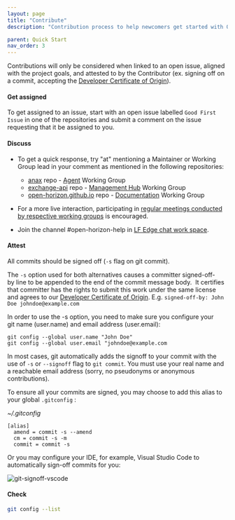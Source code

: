 ```yaml
---
layout: page
title: "Contribute"
description: "Contribution process to help newcomers get started with Open Horizon"

parent: Quick Start
nav_order: 3
---
```


Contributions will only be considered when linked to an open issue, aligned with the project goals, and attested to by the Contributor (ex. signing off on a commit, accepting the [Developer Certificate of Origin](https://developercertificate.org/)).

#### Get assigned

To get assigned to an issue, start with an open issue labelled `Good First Issue` in one of the repositories and submit a comment on the issue requesting that it be assigned to you.

#### Discuss

- To get a quick response, try "at" mentioning a Maintainer or Working Group lead in your comment as mentioned in the following repositories:

  - [anax](https://github.com/open-horizon/anax) repo - [Agent](https://wiki.lfedge.org/display/OH/Agent+Working+Group) Working Group
  - [exchange-api](https://github.com/open-horizon/exchange-api) repo - [Management Hub](https://wiki.lfedge.org/display/OH/Management+Hub+Working+Group) Working Group
  - [open-horizon.github.io](https://github.com/open-horizon/open-horizon.github.io) repo - [Documentation](https://wiki.lfedge.org/display/OH/Documentation+Working+Group) Working Group
- For a more live interaction, participating in [regular meetings conducted by respective working groups](https://wiki.lfedge.org/display/OH/Community+Membership) is encouraged.
- Join the channel #open-horizon-help in [LF Edge chat work space](https://chat.lfx.linuxfoundation.org/#/room/#open-horizon-help).

#### Attest

All commits should be signed off (`-s` flag on git commit).

The `-s` option used for both alternatives causes a committer signed-off-by line to be appended to the end of the commit message body.  It certifies that committer has the rights to submit this work under the same license and agrees to our [Developer Certificate of Origin](https://developercertificate.org/). E.g.
`signed-off-by: John Doe johndoe@example.com`

In order to use the -s option, you need to make sure you configure your git name (user.name) and email address (user.email):

```text
git config --global user.name "John Doe"
git config --global user.email "johndoe@example.com
```

In most cases, git automatically adds the signoff to your commit with the use of `-s` or `--signoff` flag to `git commit`. You must use your real name and a reachable email address (sorry, no pseudonyms or anonymous contributions).

To ensure all your commits are signed, you may choose to add this alias to your global `.gitconfig` :

*~/.gitconfig*

```text
[alias]
  amend = commit -s --amend
  cm = commit -s -m
  commit = commit -s
```

Or you may configure your IDE, for example, Visual Studio Code to automatically sign-off commits for you:

![git-signoff-vscode](../../img/git-signoff-vscode.png)

#### Check

```bash
git config --list
```
